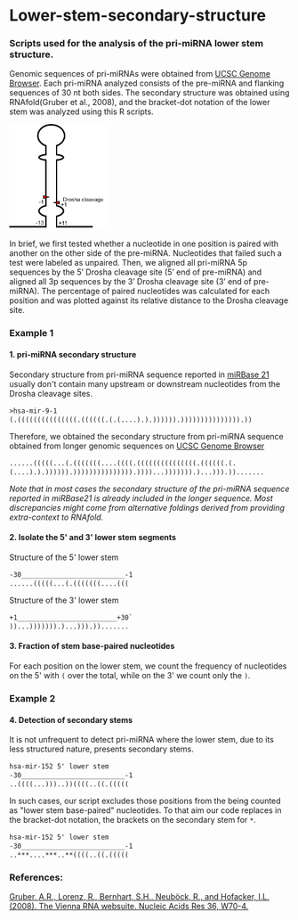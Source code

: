 # Lower-stem-secondary-structure
### Scripts used for the analysis of the pri-miRNA lower stem structure.

Genomic sequences of pri-miRNAs were obtained from [UCSC Genome Browser](https://genome.ucsc.edu/). Each pri-miRNA analyzed consists of the pre-miRNA and flanking sequences of 30 nt both sides. The secondary structure was obtained using RNAfold(Gruber et al., 2008), and the bracket-dot notation of the lower stem was analyzed using this R scripts. 

<img src="https://github.com/Gu-Lab-RBL-NCI/Lower-stem-secondary-structure/blob/master/drosha-cleavage.png" width="175" height="189">

In brief, we first tested whether a nucleotide in one position is paired with another on the other side of the pre-miRNA. Nucleotides that failed such a test were labeled as unpaired. Then, we aligned all pri-miRNA 5p sequences by the 5’ Drosha cleavage site (5’ end of pre-miRNA) and aligned all 3p sequences by the 3’ Drosha cleavage site (3’ end of pre-miRNA). The percentage of paired nucleotides was calculated for each position and was plotted against its relative distance to the Drosha cleavage site.

### Example 1
 #### **1. pri-miRNA secondary structure**

Secondary structure from pri-miRNA sequence reported in [miRBase 21](http://www.mirbase.org/) usually don't contain many upstream or downstream nucleotides from the Drosha cleavage sites.

```
>hsa-mir-9-1
(.(((((((((((((((.((((((.(.(....).).)))))).))))))))))))))).))
```

Therefore, we obtained the secondary structure from pri-miRNA sequence obtained from longer genomic sequences on [UCSC Genome Browser](https://genome.ucsc.edu/)

```
......(((((...(.(((((((....((((.(((((((((((((((.((((((.(.(....).).)))))).))))))))))))))).))))...))))))).)...))).)).......
```

*Note that in most cases the secondary structure of the pri-miRNA sequence reported in miRBase21 is already included in the longer sequence. Most discrepancies might come from alternative foldings derived from providing extra-context to RNAfold.*

#### **2. Isolate the 5' and 3' lower stem segments**

Structure of the 5' lower stem

```
-30__________________________-1
......(((((...(.(((((((....(((
```

Structure of the 3' lower stem

```
+1_________________________+30`
))...))))))).)...))).)).......
```

#### **3. Fraction of stem base-paired nucleotides**

For each position on the lower stem, we count the frequency of nucleotides on the 5' with `(` over the total, while on the 3' we count only the `)`.


### Example 2
#### **4. Detection of secondary stems**

It is not unfrequent to detect pri-miRNA where the lower stem, due to its less structured nature, presents secondary stems.

```
hsa-mir-152 5' lower stem
-30__________________________-1
..((((...)))..))((((..((.(((((
```

In such cases, our script excludes those positions from the being counted as "lower stem base-paired" nucleotides. To that aim our code replaces in the bracket-dot notation, the brackets on the secondary stem for `*`.

```
hsa-mir-152 5' lower stem
-30__________________________-1
..***....***..**((((..((.(((((
```




### References:

[Gruber, A.R., Lorenz, R., Bernhart, S.H., Neuböck, R., and Hofacker, I.L. (2008). The Vienna RNA websuite. Nucleic Acids Res 36, W70-4.](https://www.ncbi.nlm.nih.gov/pubmed/18424795)
